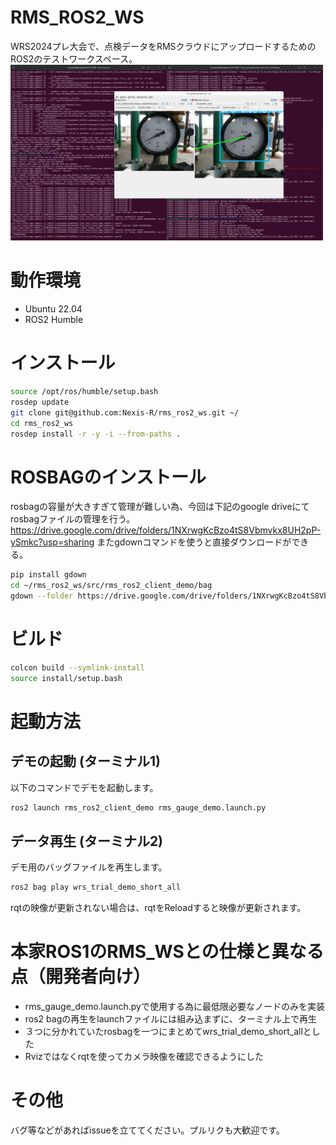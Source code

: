 # RMS_ROS2_WS
WRS2024プレ大会で、点検データをRMSクラウドにアップロードするためのROS2のテストワークスペース。<br>
<img src="images/images.png" width="500">

# 動作環境
- Ubuntu 22.04
- ROS2 Humble

# インストール

```bash
source /opt/ros/humble/setup.bash
rosdep update
git clone git@github.com:Nexis-R/rms_ros2_ws.git ~/
cd rms_ros2_ws
rosdep install -r -y -i --from-paths .
```

# ROSBAGのインストール
rosbagの容量が大きすぎて管理が難しい為、今回は下記のgoogle driveにてrosbagファイルの管理を行う。<br>
https://drive.google.com/drive/folders/1NXrwgKcBzo4tS8Vbmvkx8UH2pP-ySmkc?usp=sharing
またgdownコマンドを使うと直接ダウンロードができる。

```bash
pip install gdown
cd ~/rms_ros2_ws/src/rms_ros2_client_demo/bag
gdown --folder https://drive.google.com/drive/folders/1NXrwgKcBzo4tS8Vbmvkx8UH2pP-ySmkc?usp=sharing
```

# ビルド
```bash
colcon build --symlink-install
source install/setup.bash
```

# 起動方法
## デモの起動 (ターミナル1)
以下のコマンドでデモを起動します。
```bash
ros2 launch rms_ros2_client_demo rms_gauge_demo.launch.py
```

##  データ再生 (ターミナル2)
デモ用のバッグファイルを再生します。
```bash
ros2 bag play wrs_trial_demo_short_all
```
rqtの映像が更新されない場合は、rqtをReloadすると映像が更新されます。

# 本家ROS1のRMS_WSとの仕様と異なる点（開発者向け）
- rms_gauge_demo.launch.pyで使用する為に最低限必要なノードのみを実装
- ros2 bagの再生をlaunchファイルには組み込まずに、ターミナル上で再生
- ３つに分かれていたrosbagを一つにまとめてwrs_trial_demo_short_allとした
- Rvizではなくrqtを使ってカメラ映像を確認できるようにした

# その他
バグ等などがあればissueを立ててください。プルリクも大歓迎です。
